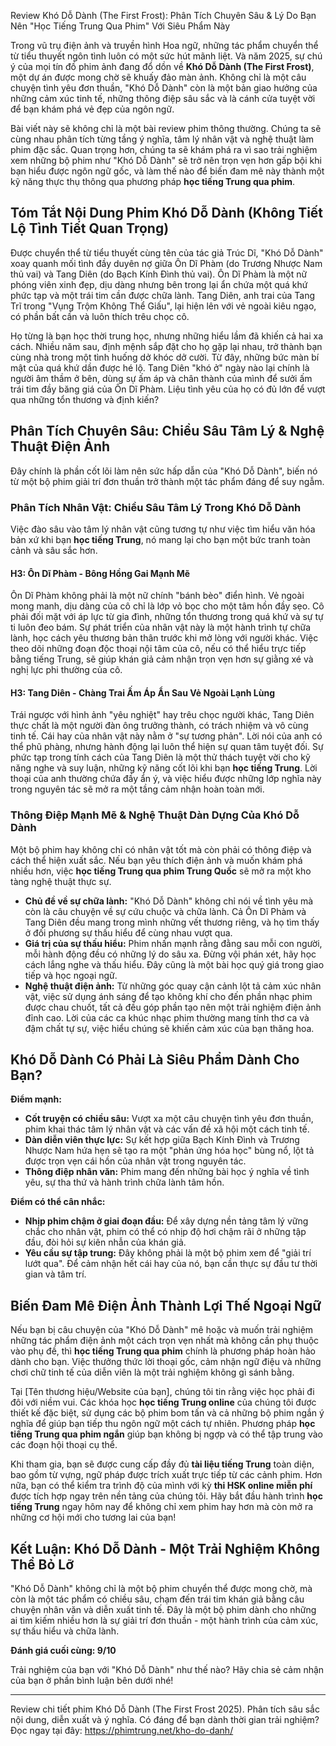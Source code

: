 Review Khó Dỗ Dành (The First Frost): Phân Tích Chuyên Sâu & Lý Do Bạn Nên "Học Tiếng Trung Qua Phim" Với Siêu Phẩm Này

Trong vũ trụ điện ảnh và truyền hình Hoa ngữ, những tác phẩm chuyển thể từ tiểu thuyết ngôn tình luôn có một sức hút mãnh liệt. Và năm 2025, sự chú ý của mọi tín đồ phim ảnh đang đổ dồn về **Khó Dỗ Dành (The First Frost)**, một dự án được mong chờ sẽ khuấy đảo màn ảnh. Không chỉ là một câu chuyện tình yêu đơn thuần, "Khó Dỗ Dành" còn là một bản giao hưởng của những cảm xúc tinh tế, những thông điệp sâu sắc và là cánh cửa tuyệt vời để bạn khám phá vẻ đẹp của ngôn ngữ.

Bài viết này sẽ không chỉ là một bài review phim thông thường. Chúng ta sẽ cùng nhau phân tích từng tầng ý nghĩa, tâm lý nhân vật và nghệ thuật làm phim đặc sắc. Quan trọng hơn, chúng ta sẽ khám phá ra vì sao trải nghiệm xem những bộ phim như "Khó Dỗ Dành" sẽ trở nên trọn vẹn hơn gấp bội khi bạn hiểu được ngôn ngữ gốc, và làm thế nào để biến đam mê này thành một kỹ năng thực thụ thông qua phương pháp **học tiếng Trung qua phim**.

## Tóm Tắt Nội Dung Phim Khó Dỗ Dành (Không Tiết Lộ Tình Tiết Quan Trọng)

Được chuyển thể từ tiểu thuyết cùng tên của tác giả Trúc Dĩ, "Khó Dỗ Dành" xoay quanh mối tình đầy duyên nợ giữa Ôn Dĩ Phàm (do Trương Nhược Nam thủ vai) và Tang Diên (do Bạch Kính Đình thủ vai). Ôn Dĩ Phàm là một nữ phóng viên xinh đẹp, dịu dàng nhưng bên trong lại ẩn chứa một quá khứ phức tạp và một trái tim cần được chữa lành. Tang Diên, anh trai của Tang Trĩ trong "Vụng Trộm Không Thể Giấu", lại hiện lên với vẻ ngoài kiêu ngạo, có phần bất cần và luôn thích trêu chọc cô.

Họ từng là bạn học thời trung học, nhưng những hiểu lầm đã khiến cả hai xa cách. Nhiều năm sau, định mệnh sắp đặt cho họ gặp lại nhau, trở thành bạn cùng nhà trong một tình huống dở khóc dở cười. Từ đây, những bức màn bí mật của quá khứ dần được hé lộ. Tang Diên "khó ở" ngày nào lại chính là người âm thầm ở bên, dùng sự ấm áp và chân thành của mình để sưởi ấm trái tim đầy băng giá của Ôn Dĩ Phàm. Liệu tình yêu của họ có đủ lớn để vượt qua những tổn thương và định kiến?

## Phân Tích Chuyên Sâu: Chiều Sâu Tâm Lý & Nghệ Thuật Điện Ảnh

Đây chính là phần cốt lõi làm nên sức hấp dẫn của "Khó Dỗ Dành", biến nó từ một bộ phim giải trí đơn thuần trở thành một tác phẩm đáng để suy ngẫm.

### Phân Tích Nhân Vật: Chiều Sâu Tâm Lý Trong Khó Dỗ Dành

Việc đào sâu vào tâm lý nhân vật cũng tương tự như việc tìm hiểu văn hóa bản xứ khi bạn **học tiếng Trung**, nó mang lại cho bạn một bức tranh toàn cảnh và sâu sắc hơn.

#### **H3: Ôn Dĩ Phàm - Bông Hồng Gai Mạnh Mẽ**

Ôn Dĩ Phàm không phải là một nữ chính "bánh bèo" điển hình. Vẻ ngoài mong manh, dịu dàng của cô chỉ là lớp vỏ bọc cho một tâm hồn đầy sẹo. Cô phải đối mặt với áp lực từ gia đình, những tổn thương trong quá khứ và sự tự ti luôn đeo bám. Sự phát triển của nhân vật này là một hành trình tự chữa lành, học cách yêu thương bản thân trước khi mở lòng với người khác. Việc theo dõi những đoạn độc thoại nội tâm của cô, nếu có thể hiểu trực tiếp bằng tiếng Trung, sẽ giúp khán giả cảm nhận trọn vẹn hơn sự giằng xé và nghị lực phi thường của cô.

#### **H3: Tang Diên - Chàng Trai Ấm Áp Ẩn Sau Vẻ Ngoài Lạnh Lùng**

Trái ngược với hình ảnh "yêu nghiệt" hay trêu chọc người khác, Tang Diên thực chất là một người đàn ông trưởng thành, có trách nhiệm và vô cùng tinh tế. Cái hay của nhân vật này nằm ở "sự tương phản". Lời nói của anh có thể phũ phàng, nhưng hành động lại luôn thể hiện sự quan tâm tuyệt đối. Sự phức tạp trong tính cách của Tang Diên là một thử thách tuyệt vời cho kỹ năng nghe và suy luận, những kỹ năng cốt lõi khi bạn **học tiếng Trung**. Lời thoại của anh thường chứa đầy ẩn ý, và việc hiểu được những lớp nghĩa này trong nguyên tác sẽ mở ra một tầng cảm nhận hoàn toàn mới.

### Thông Điệp Mạnh Mẽ & Nghệ Thuật Dàn Dựng Của Khó Dỗ Dành

Một bộ phim hay không chỉ có nhân vật tốt mà còn phải có thông điệp và cách thể hiện xuất sắc. Nếu bạn yêu thích điện ảnh và muốn khám phá nhiều hơn, việc **học tiếng Trung qua phim Trung Quốc** sẽ mở ra một kho tàng nghệ thuật thực sự.

* **Chủ đề về sự chữa lành:** "Khó Dỗ Dành" không chỉ nói về tình yêu mà còn là câu chuyện về sự cứu chuộc và chữa lành. Cả Ôn Dĩ Phàm và Tang Diên đều mang trong mình những vết thương riêng, và họ tìm thấy ở đối phương sự thấu hiểu để cùng nhau vượt qua.
* **Giá trị của sự thấu hiểu:** Phim nhấn mạnh rằng đằng sau mỗi con người, mỗi hành động đều có những lý do sâu xa. Đừng vội phán xét, hãy học cách lắng nghe và thấu hiểu. Đây cũng là một bài học quý giá trong giao tiếp và học ngoại ngữ.
* **Nghệ thuật điện ảnh:** Từ những góc quay cận cảnh lột tả cảm xúc nhân vật, việc sử dụng ánh sáng để tạo không khí cho đến phần nhạc phim được chau chuốt, tất cả đều góp phần tạo nên một trải nghiệm điện ảnh đỉnh cao. Lời của các ca khúc nhạc phim thường mang tính thơ ca và đậm chất tự sự, việc hiểu chúng sẽ khiến cảm xúc của bạn thăng hoa.

## Khó Dỗ Dành Có Phải Là Siêu Phẩm Dành Cho Bạn?

**Điểm mạnh:**

* **Cốt truyện có chiều sâu:** Vượt xa một câu chuyện tình yêu đơn thuần, phim khai thác tâm lý nhân vật và các vấn đề xã hội một cách tinh tế.
* **Dàn diễn viên thực lực:** Sự kết hợp giữa Bạch Kính Đình và Trương Nhược Nam hứa hẹn sẽ tạo ra một "phản ứng hóa học" bùng nổ, lột tả được trọn vẹn cái hồn của nhân vật trong nguyên tác.
* **Thông điệp nhân văn:** Phim mang đến những bài học ý nghĩa về tình yêu, sự tha thứ và hành trình chữa lành tâm hồn.

**Điểm có thể cân nhắc:**

* **Nhịp phim chậm ở giai đoạn đầu:** Để xây dựng nền tảng tâm lý vững chắc cho nhân vật, phim có thể có nhịp độ hơi chậm rãi ở những tập đầu, đòi hỏi sự kiên nhẫn của khán giả.
* **Yêu cầu sự tập trung:** Đây không phải là một bộ phim xem để "giải trí lướt qua". Để cảm nhận hết cái hay của nó, bạn cần thực sự đầu tư thời gian và tâm trí.

## Biến Đam Mê Điện Ảnh Thành Lợi Thế Ngoại Ngữ

Nếu bạn bị câu chuyện của "Khó Dỗ Dành" mê hoặc và muốn trải nghiệm những tác phẩm điện ảnh một cách trọn vẹn nhất mà không cần phụ thuộc vào phụ đề, thì **học tiếng Trung qua phim** chính là phương pháp hoàn hảo dành cho bạn. Việc thưởng thức lời thoại gốc, cảm nhận ngữ điệu và những chơi chữ tinh tế của diễn viên là một trải nghiệm không gì sánh bằng.

Tại [Tên thương hiệu/Website của bạn], chúng tôi tin rằng việc học phải đi đôi với niềm vui. Các khóa học **học tiếng Trung online** của chúng tôi được thiết kế đặc biệt, sử dụng các bộ phim bom tấn và cả những bộ phim ngắn ý nghĩa để giúp bạn tiếp thu ngôn ngữ một cách tự nhiên. Phương pháp **học tiếng Trung qua phim ngắn** giúp bạn không bị ngợp và có thể tập trung vào các đoạn hội thoại cụ thể.

Khi tham gia, bạn sẽ được cung cấp đầy đủ **tài liệu tiếng Trung** toàn diện, bao gồm từ vựng, ngữ pháp được trích xuất trực tiếp từ các cảnh phim. Hơn nữa, bạn có thể kiểm tra trình độ của mình với kỳ **thi HSK online miễn phí** được tích hợp ngay trên nền tảng của chúng tôi. Hãy bắt đầu hành trình **học tiếng Trung** ngay hôm nay để không chỉ xem phim hay hơn mà còn mở ra những cơ hội mới cho tương lai của bạn!

## Kết Luận: Khó Dỗ Dành - Một Trải Nghiệm Không Thể Bỏ Lỡ

"Khó Dỗ Dành" không chỉ là một bộ phim chuyển thể được mong chờ, mà còn là một tác phẩm có chiều sâu, chạm đến trái tim khán giả bằng câu chuyện nhân văn và diễn xuất tinh tế. Đây là một bộ phim dành cho những ai tìm kiếm nhiều hơn là sự giải trí đơn thuần - một hành trình của cảm xúc, sự thấu hiểu và chữa lành.

**Đánh giá cuối cùng: 9/10**

Trải nghiệm của bạn với "Khó Dỗ Dành" như thế nào? Hãy chia sẻ cảm nhận của bạn ở phần bình luận bên dưới nhé!

***

Review chi tiết phim Khó Dỗ Dành (The First Frost 2025). Phân tích sâu sắc nội dung, diễn xuất và ý nghĩa. Có đáng để bạn dành thời gian trải nghiệm? Đọc ngay tại đây: https://phimtrung.net/kho-do-danh/
